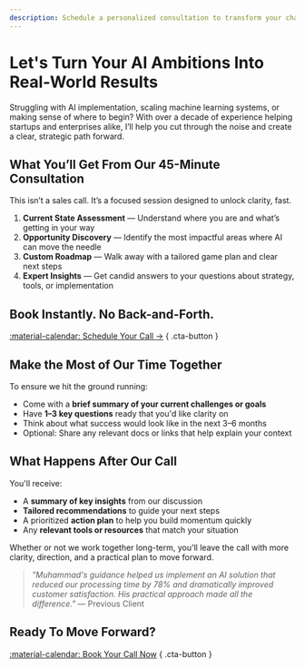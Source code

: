 ```yaml
---
description: Schedule a personalized consultation to transform your challenges into opportunities through expert guidance.
---
```


# Let's Turn Your AI Ambitions Into Real-World Results

Struggling with AI implementation, scaling machine learning systems, or making sense of where to begin? With over a decade of experience helping startups and enterprises alike, I’ll help you cut through the noise and create a clear, strategic path forward.

## What You’ll Get From Our 45-Minute Consultation

This isn’t a sales call. It’s a focused session designed to unlock clarity, fast.

1. **Current State Assessment** — Understand where you are and what’s getting in your way
2. **Opportunity Discovery** — Identify the most impactful areas where AI can move the needle
3. **Custom Roadmap** — Walk away with a tailored game plan and clear next steps
4. **Expert Insights** — Get candid answers to your questions about strategy, tools, or implementation

## Book Instantly. No Back-and-Forth.

[:material-calendar: Schedule Your Call →](https://calendly.com/engineerprompt/consulting-call) { .cta-button }

## Make the Most of Our Time Together

To ensure we hit the ground running:

- Come with a **brief summary of your current challenges or goals**
- Have **1–3 key questions** ready that you'd like clarity on
- Think about what success would look like in the next 3–6 months
- Optional: Share any relevant docs or links that help explain your context

## What Happens After Our Call

You'll receive:

- A **summary of key insights** from our discussion
- **Tailored recommendations** to guide your next steps
- A prioritized **action plan** to help you build momentum quickly
- Any **relevant tools or resources** that match your situation

Whether or not we work together long-term, you'll leave the call with more clarity, direction, and a practical plan to move forward.

> *"Muhammad's guidance helped us implement an AI solution that reduced our processing time by 78% and dramatically improved customer satisfaction. His practical approach made all the difference."* — Previous Client

## Ready To Move Forward?

[:material-calendar: Book Your Call Now](https://calendly.com/engineerprompt/consulting-call) { .cta-button }
